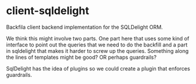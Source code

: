 # client-sqldelight

Backfila client backend implementation for the SQLDelight ORM.

We think this might involve two parts. One part here that uses some kind of interface to point out 
the queries that we need to do the backfill and a part in sqldelight that makes it harder to screw 
up the queries. Something along the lines of templates might be good? OR perhaps guardrails?

SqlDelight has the idea of plugins so we could create a plugin that enforces guardrails.
